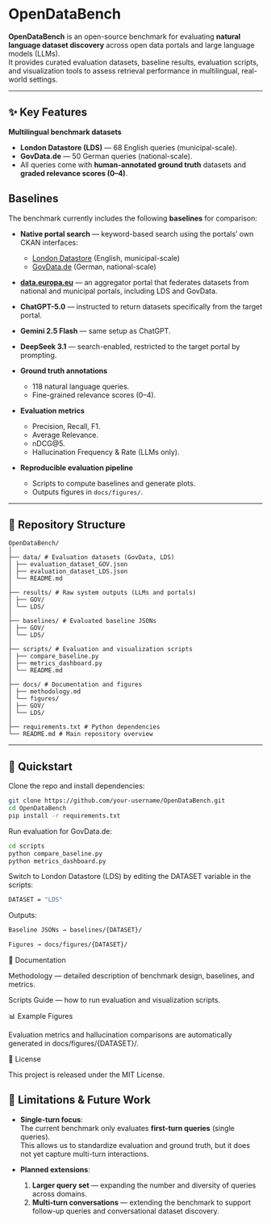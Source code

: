 # OpenDataBench

**OpenDataBench** is an open-source benchmark for evaluating **natural language dataset discovery** across open data portals and large language models (LLMs).  
It provides curated evaluation datasets, baseline results, evaluation scripts, and visualization tools to assess retrieval performance in multilingual, real-world settings.

---

## ✨ Key Features

**Multilingual benchmark datasets**  
  - **London Datastore (LDS)** — 68 English queries (municipal-scale).  
  - **GovData.de** — 50 German queries (national-scale).  
  - All queries come with **human-annotated ground truth** datasets and **graded relevance scores (0–4)**.  


## Baselines

The benchmark currently includes the following **baselines** for comparison:

- **Native portal search** — keyword-based search using the portals’ own CKAN interfaces:  
  - [London Datastore](https://data.london.gov.uk/) (English, municipal-scale)  
  - [GovData.de](https://www.govdata.de/) (German, national-scale)  

- **[data.europa.eu](https://data.europa.eu/)** — an aggregator portal that federates datasets from national and municipal portals, including LDS and GovData.  

- **ChatGPT-5.0** — instructed to return datasets specifically from the target portal.  

- **Gemini 2.5 Flash** — same setup as ChatGPT.  

- **DeepSeek 3.1** — search-enabled, restricted to the target portal by prompting.  

- **Ground truth annotations**  
  - 118 natural language queries.  
  - Fine-grained relevance scores (0–4).  

- **Evaluation metrics**  
  - Precision, Recall, F1.  
  - Average Relevance.  
  - nDCG@5.  
  - Hallucination Frequency & Rate (LLMs only).  

- **Reproducible evaluation pipeline**  
  - Scripts to compute baselines and generate plots.  
  - Outputs figures in `docs/figures/`.  

---

## 📂 Repository Structure
```
OpenDataBench/
│
├── data/ # Evaluation datasets (GovData, LDS)
│ ├── evaluation_dataset_GOV.json
│ ├── evaluation_dataset_LDS.json
│ └── README.md
│
├── results/ # Raw system outputs (LLMs and portals)
│ ├── GOV/
│ └── LDS/
│
├── baselines/ # Evaluated baseline JSONs
│ ├── GOV/
│ └── LDS/
│
├── scripts/ # Evaluation and visualization scripts
│ ├── compare_baseline.py
│ ├── metrics_dashboard.py
│ └── README.md
│
├── docs/ # Documentation and figures
│ ├── methodology.md
│ └── figures/
│ ├── GOV/
│ └── LDS/
│
├── requirements.txt # Python dependencies
└── README.md # Main repository overview
```

---

## 🚀 Quickstart

Clone the repo and install dependencies:

```bash
git clone https://github.com/your-username/OpenDataBench.git
cd OpenDataBench
pip install -r requirements.txt
```
Run evaluation for GovData.de:
```bash
cd scripts
python compare_baseline.py
python metrics_dashboard.py
```

Switch to London Datastore (LDS) by editing the DATASET variable in the scripts:
```bash
DATASET = "LDS"
```

Outputs:
```bash
Baseline JSONs → baselines/{DATASET}/

Figures → docs/figures/{DATASET}/
```
📖 Documentation

Methodology
 — detailed description of benchmark design, baselines, and metrics.

Scripts Guide
 — how to run evaluation and visualization scripts.

📊 Example Figures

Evaluation metrics and hallucination comparisons are automatically generated in docs/figures/{DATASET}/.

📜 License

This project is released under the MIT License.


## 🔮 Limitations & Future Work

- **Single-turn focus**:  
  The current benchmark only evaluates **first-turn queries** (single queries).  
  This allows us to standardize evaluation and ground truth, but it does not yet capture multi-turn interactions.  

- **Planned extensions**:  
  1. **Larger query set** — expanding the number and diversity of queries across domains.  
  2. **Multi-turn conversations** — extending the benchmark to support follow-up queries and conversational dataset discovery.  
